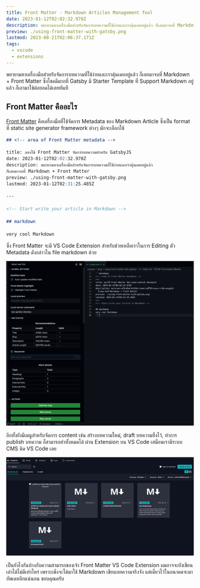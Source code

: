 ```yaml
---
title: Front Matter - Markdown Articles Management Tool
date: 2023-01-12T02:02:32.978Z
description: พยายามหาเครื่องมือสำหรับจัดการบทความที่ใช้ง่ายและเราคุ้นเคยอยู่แล้ว ก็เลยมาจบที่ Markdown + Front Matter
preview: ./using-front-matter-with-gatsby.png
lastmod: 2023-08-21T02:06:37.171Z
tags:
  - vscode
  - extensions
---
```


พยายามหาเครื่องมือสำหรับจัดการบทความที่ใช้ง่ายและเราคุ้นเคยอยู่แล้ว ก็เลยมาจบที่ Markdown + Front Matter ซึ่งโชคดีมากที่ Gatsby มี Starter Template ที่ Support Markdown อยู่แล้ว ก็เอามาใช้ต่อยอดได้เลยทันที

## Front Matter คืออะไร

[Front Matter](https://frontmatter.codes/docs#overview) คือเครื่องมือที่ใช้จัดการ Metadata ของ Markdown Article
ซึ่งเป็น format ที่ static site generator framework ต่างๆ มักจะเลือกใช้

```markdown
## <!-- area of Front Matter metadata -->

title: ลองใช้ Front Matter จัดการบทความสำหรับ GatsbyJS
date: 2023-01-12T02:02:32.978Z
description: พยายามหาเครื่องมือสำหรับจัดการบทความที่ใช้ง่ายและเราคุ้นเคยอยู่แล้ว
ก็เลยมาจบที่ Markdown + Front Matter
preview: ./using-front-matter-with-gatsby.png
lastmod: 2023-01-12T02:31:25.485Z

---

<!-- Start write your article in Markdown -->

## markdown

very cool Markdown
```

ซึ่ง Front Matter จะมี VS Code Extension สำหรับช่วยเหลือเราในการ Editing ตัว Metadata ดังกล่าวใน file markdown ด้วย

![screenshot](./screen-shot-1.png)

อีกทั้งยังมีเมนูสำหรับจัดการ content เช่น สร้างบทความใหม่, draft บทความทิ้งไว้, ทำการ publish บทความ ก็สามารถทำทั้งหมดได้
ผ่าน Extension บน VS Code เสมือนเรามีระบบ CMS ติด VS Code เลย

![menu-screenshot](./screen-shot-2.png)

เป็นยังไงกันบ้างกับความสามารถของเจ้า Front Matter VS Code Extension ผมอาจจะยังเขียนเล่าได้ไม่ดีเท่าไหร่ เพราะเพิ่งจะได้มาใช้ Markdown เขียนบทความจริงจัง
แต่เดี๋ยวไว้ในอนาคตจะมาอัพเดทอีกแน่นอน ขอบคุณครับ

